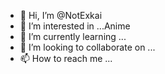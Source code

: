 - 👋 Hi, I’m @NotExkai
- 👀 I’m interested in ...Anime 
- 🌱 I’m currently learning ...
- 💞️ I’m looking to collaborate on ...
- 📫 How to reach me ...

<!---
NotExkai/NotExkai is a ✨ special ✨ repository because its `README.md` (this file) appears on your GitHub profile.
You can click the Preview link to take a look at your changes.
--->
